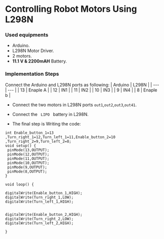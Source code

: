# Controlling Robot Motors Using L298N



### Used equipments

* Arduino.
* L298N Motor Driver.
* 2 motors. 
* **11.1 V & 2200mAH** Battery.



### Implementation Steps

 Connect the Arduino and L298N ports as following: 
| Arduino  | L298N     |
| ---      | ---       |
| 13       | Enaple A  |
| 12       | IN1       |
| 11       | IN2       |
| 10       | IN3       |
| 9        | IN4       |
| 8        | Enaple b  |


* Connect the two motors in L298N ports `out1`,`out2`,`out3`,`out41`.


* Connect the `  LIPO  ` battery in L298N.

* The final step is Writing the code:


```
int Enable_button_1=13 ,Turn_right_1=12,Turn_left_1=11,Enable_button_2=10 ,Turn_right_2=9,Turn_left_2=8;
void setup() {
 pinMode(13,OUTPUT);
 pinMode(12,OUTPUT);
 pinMode(11,OUTPUT);
 pinMode(10,OUTPUT);
 pinMode(9,OUTPUT);
 pinMode(8,OUTPUT);
}

void loop() {

digitalWrite(Enable_button_1,HIGH);
digitalWrite(Turn_right_1,LOW);
digitalWrite(Turn_left_1,HIGH);


digitalWrite(Enable_button_2,HIGH);
digitalWrite(Turn_right_2,LOW);
digitalWrite(Turn_left_2,HIGH);

} 

```
